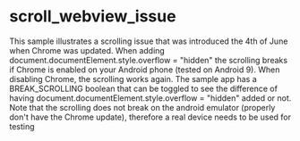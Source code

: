 # scroll_webview_issue
This sample illustrates a scrolling issue that was introduced the 4th of June when Chrome was updated.
When adding document.documentElement.style.overflow = "hidden" the scrolling breaks if Chrome is enabled on your Android phone
(tested on Android 9). When disabling Chrome, the scrolling works again.
The sample app has a BREAK_SCROLLING boolean that can be toggled to see the difference of having 
document.documentElement.style.overflow = "hidden" 
added or not.
Note that the scrolling does not break on the android emulator (properly don't have the Chrome update), therefore a real device needs to be used for testing
